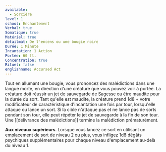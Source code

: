 ```yaml
---
available:
  - Sorcière
level: 1
school: Enchantement
Verbal: true
Somatique: true
Matériel: true
detailmat: De l'encens ou une bougie noire
Durée: 1 Minute
Incantation: 1 Action
Portée: 60 ft.
Concentration: true
Rituel: false
englishname: Accursed Act
---
```

Tout en allumant une bougie, vous prononcez des malédictions dans une langue morte, en direction d'une créature que vous pouvez voir à portée. La créature doit réussir un jet de sauvegarde de Sagesse ou être maudite pour la durée du sort. Tant qu'elle est maudite, la créature prend 1d8 + votre modificateur de caractéristique d'incantation une fois par tour, lorsqu'elle attaque ou lance un sort. Si la cible n'attaque pas et ne lance pas de sorts pendant son tour, elle peut répéter le jet de sauvegarde à la fin de son tour. Une [[délivrance des malédictions]] termine la malédiction prématurément.

**Aux niveaux supérieurs**. Lorsque vous lancez ce sort en utilisant un emplacement de sort de niveau 2 ou plus, vous infligez 1d8 dégâts psychiques supplémentaires pour chaque niveau d'emplacement au-delà du niveau 1.
